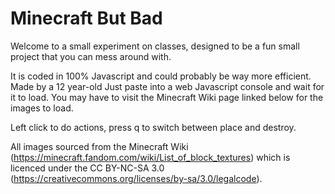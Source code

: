# Minecraft But Bad
  Welcome to a small experiment on classes, designed to be a fun small project that you can mess around with.
  
  It is coded in 100% Javascript and could probably be way more efficient. Made by a 12 year-old
  Just paste into a web Javascript console and wait for it to load. 
  You may have to visit the Minecraft Wiki page linked below for the images to load.
  
  Left click to do actions, press q to switch between place and destroy.
  
  All images sourced from the Minecraft Wiki (https://minecraft.fandom.com/wiki/List_of_block_textures)
  which is licenced under the CC BY-NC-SA 3.0 (https://creativecommons.org/licenses/by-sa/3.0/legalcode).

